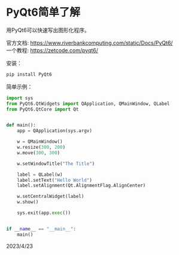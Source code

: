 # PyQt6简单了解

用PyQt6可以快速写出图形化程序。  

官方文档: https://www.riverbankcomputing.com/static/Docs/PyQt6/  
一个教程: https://zetcode.com/pyqt6/  

安装：  
```r
pip install PyQt6
```

简单示例：  
```python
import sys
from PyQt6.QtWidgets import QApplication, QMainWindow, QLabel
from PyQt6.QtCore import Qt


def main():
    app = QApplication(sys.argv)

    w = QMainWindow()
    w.resize(300, 200)
    w.move(300, 300)

    w.setWindowTitle("The Title")

    label = QLabel(w)
    label.setText("Hello World")
    label.setAlignment(Qt.AlignmentFlag.AlignCenter)

    w.setCentralWidget(label)
    w.show()

    sys.exit(app.exec())


if __name__ == "__main__":
    main()
```


2023/4/23  
